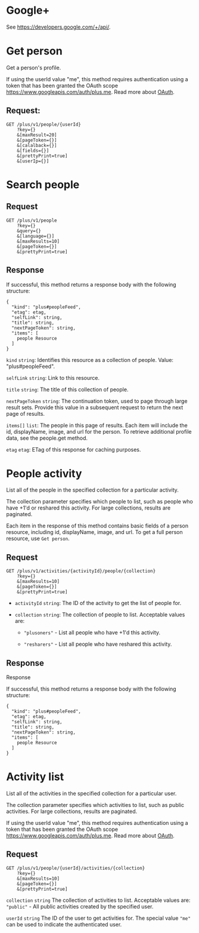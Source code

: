 # Google+

See <https://developers.google.com/+/api/>.

# Get person

Get a person's profile.

If using the userId value "me", this method requires authentication
using a token that has been granted the OAuth scope
https://www.googleapis.com/auth/plus.me. Read more about
[OAuth](https://developers.google.com/+/api/oauth.html).

## Request:

````
GET /plus/v1/people/{userId}
    ?key={}
    &[maxResult=20]
    &[pageToken={}]
    &[calalback={}]
    &[fields={}]
    &[prettyPrint=true]
    &[userIp={}]
````

# Search people

## Request

````
GET /plus/v1/people
    ?key={}
    &query={}
    &[language={}]
    &[maxResults=10]
    &[pageToken={}]
    &[prettyPrint=true]
````

## Response

If successful, this method returns a response body with the following
structure:

    {
      "kind": "plus#peopleFeed",
      "etag": etag,
      "selfLink": string,
      "title": string,
      "nextPageToken": string,
      "items": [
        people Resource
      ]
    }

`kind` `string`: Identifies this resource as a collection of
people. Value: "plus#peopleFeed".

`selfLink` `string`: Link to this resource.

`title` `string`: The title of this collection of people.

`nextPageToken` `string`: The continuation token, used to page through
large result sets. Provide this value in a subsequent request to
return the next page of results.

`items[]` `list`: The people in this page of results. Each item will
include the id, displayName, image, and url for the person. To
retrieve additional profile data, see the people.get method.

`etag` `etag`: ETag of this response for caching purposes.


# People activity

List all of the people in the specified collection for a particular
activity.

The collection parameter specifies which people to list, such as
people who have +1'd or reshared this activity. For large collections,
results are paginated.

Each item in the response of this method contains basic fields of a
person resource, including id, displayName, image, and url. To get a
full person resource, use `Get person`.

## Request

````
GET /plus/v1/activities/{activityId}/people/{collection}
    ?key={}
    &[maxResults=10]
    &[pageToken={}]
    &[prettyPrint=true]
````

- `activityId` `string`: The ID of the activity to get the list of
  people for.

- `collection` `string`: The collection of people to list. Acceptable
  values are:

  - `"plusoners"` - List all people who have +1'd this activity.

  - `"resharers"` - List all people who have reshared this activity.

## Response

Response

If successful, this method returns a response body with the following
structure:

    {
      "kind": "plus#peopleFeed",
      "etag": etag,
      "selfLink": string,
      "title": string,
      "nextPageToken": string,
      "items": [
        people Resource
      ]
    }

# Activity list

List all of the activities in the specified collection for a
particular user.

The collection parameter specifies which activities to list, such as
public activities. For large collections, results are paginated.

If using the userId value "me", this method requires authentication
using a token that has been granted the OAuth scope
https://www.googleapis.com/auth/plus.me. Read more about
[OAuth](https://developers.google.com/+/api/oauth.html).

## Request
````
GET /plus/v1/people/{userId}/activities/{collection}
    ?key={}
    &[maxResults=10]
    &[pageToken={}]
    &[prettyPrint=true]
````

`collection` `string` The collection of activities to list. Acceptable
values are: `"public"` - All public activities created by the specified
user.

`userId` `string` The ID of the user to get activities for. The
special value `"me"` can be used to indicate the authenticated user.
